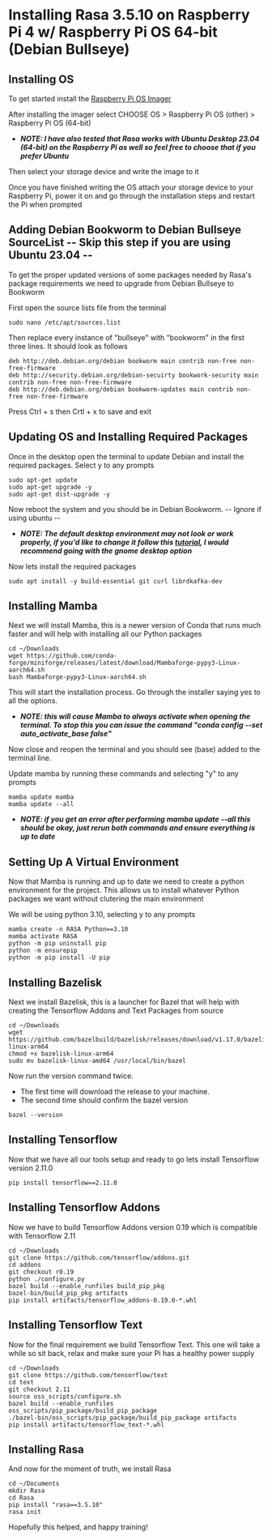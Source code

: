 # Installing Rasa 3.5.10 on Raspberry Pi 4 w/ Raspberry Pi OS 64-bit (Debian Bullseye)

## Installing OS

To get started install the [Raspberry Pi OS Imager](https://www.raspberrypi.com/software/)

After installing the imager select CHOOSE OS > Raspberry Pi OS (other) > Raspberry Pi OS (64-bit)

- **_NOTE: I have also tested that Rasa works with Ubuntu Desktop 23.04 (64-bit) on the Raspberry Pi as well so feel free to choose that if you prefer Ubuntu_**

Then select your storage device and write the image to it

Once you have finished writing the OS attach your storage device to your Raspberry Pi, power it on and go through the installation steps and restart the Pi when prompted

## Adding Debian Bookworm to Debian Bullseye SourceList -- Skip this step if you are using Ubuntu 23.04 --

To get the proper updated versions of some packages needed by Rasa's package requirements we need to upgrade from Debian Bullseye to Bookworm

First open the source lists file from the terminal

```.env
sudo nano /etc/apt/sources.list
```

Then replace every instance of "bullseye" with "bookworm" in the first three lines. It should look as follows

```.env
deb http://deb.debian.org/debian bookworm main contrib non-free non-free-firmware
deb http://security.debian.org/debian-secuirty bookwork-security main contrib non-free non-free-firmware
deb http://deb.debian.org/debian bookworm-updates main contrib non-free non-free-firmware
```

Press Ctrl + s then Crtl + x to save and exit

## Updating OS and Installing Required Packages

Once in the desktop open the terminal to update Debian and install the required packages. Select y to any prompts

```.env
sudo apt-get update
sudo apt-get upgrade -y 
sudo apt-get dist-upgrade -y
```
Now reboot the system and you should be in Debian Bookworm. -- Ignore if using ubuntu --

- **_NOTE: The default desktop environment may not look or work properly, if you'd like to change it follow this [tutorial](https://www.makeuseof.com/how-to-install-a-desktop-on-raspberry-pi-os-lite/), I would recommend going with the gnome desktop option_**

Now lets install the required packages

```.env
sudo apt install -y build-essential git curl librdkafka-dev
```

## Installing Mamba

Next we will install Mamba, this is a newer version of Conda that runs much faster and will help with installing all our Python packages

```.env
cd ~/Downloads
wget https://github.com/conda-forge/miniforge/releases/latest/download/Mambaforge-pypy3-Linux-aarch64.sh
bash Mambaforge-pypy3-Linux-aarch64.sh
```

This will start the installation process. Go through the installer saying yes to all the options.

- **_NOTE: this will cause Mamba to always activate when opening the terminal. To stop this you can issue the command "conda config --set auto_activate_base false"_**

Now close and reopen the terminal and you should see (base) added to the terminal line. 

Update mamba by running these commands and selecting "y" to any prompts


```.env
mamba update mamba 
mamba update --all
```

- **_NOTE: if you get an error after performing mamba update --all this should be okay, just rerun both commands and ensure everything is up to date_**

## Setting Up A Virtual Environment

Now that Mamba is running and up to date we need to create a python environment for the project. This allows us to install whatever Python packages we want without clutering the main environment

We will be using python 3.10, selecting y to any prompts

```.env
mamba create -n RASA Python==3.10
mamba activate RASA
python -m pip uninstall pip
python -m ensurepip
python -m pip install -U pip
```

## Installing Bazelisk

Next we install Bazelisk, this is a launcher for Bazel that will help with creating the Tensorflow Addons and Text Packages from source

```.env
cd ~/Downloads
wget https://github.com/bazelbuild/bazelisk/releases/download/v1.17.0/bazelisk-linux-arm64
chmod +x bazelisk-linux-arm64
sudo mv bazelisk-linux-amd64 /usr/local/bin/bazel
```
Now run the version command twice. 
- The first time will download the release to your machine. 
- The second time should confirm the bazel version

```.env
bazel --version
```

## Installing Tensorflow

Now that we have all our tools setup and ready to go lets install Tensorflow version 2.11.0

```.env
pip install tensorflow==2.11.0
```

## Installing Tensorflow Addons

Now we have to build Tensorflow Addons version 0.19 which is compatible with Tensorflow 2.11

```.env
cd ~/Downloads
git clone https://github.com/tensorflow/addons.git
cd addons
git checkout r0.19
python ./configure.py
bazel build --enable_runfiles build_pip_pkg
bazel-bin/build_pip_pkg artifacts
pip install artifacts/tensorflow_addons-0.19.0-*.whl
```

## Installing Tensorflow Text

Now for the final requirement we build Tensorflow Text. This one will take a while so sit back, relax and make sure your Pi has a healthy power supply

```.env
cd ~/Downloads
git clone https://github.com/tensorflow/text
cd text 
git checkout 2.11
source oss_scripts/configure.sh
bazel build --enable_runfiles oss_scripts/pip_package/build_pip_package
./bazel-bin/oss_scripts/pip_package/build_pip_package artifacts
pip install artifacts/tensorflow_text-*.whl
```

## Installing Rasa

And now for the moment of truth, we install Rasa

```.env
cd ~/Documents
mkdir Rasa
cd Rasa
pip install "rasa==3.5.10"
rasa init
```

Hopefully this helped, and happy training!
